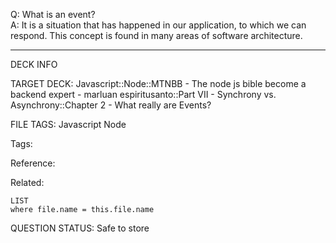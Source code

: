 Q: What is an event?  
A: It is a situation that has happened in our application, to which we can respond. This concept is found in many areas of software architecture.
<!--ID: 1690389246856-->

---

DECK INFO

TARGET DECK: Javascript::Node::MTNBB - The node js bible become a backend expert - marluan espiritusanto::Part VII - Synchrony vs. Asynchrony::Chapter 2 - What really are Events?

FILE TAGS: Javascript Node

Tags:

Reference:

Related:

```dataview
LIST
where file.name = this.file.name
```

QUESTION STATUS: Safe to store